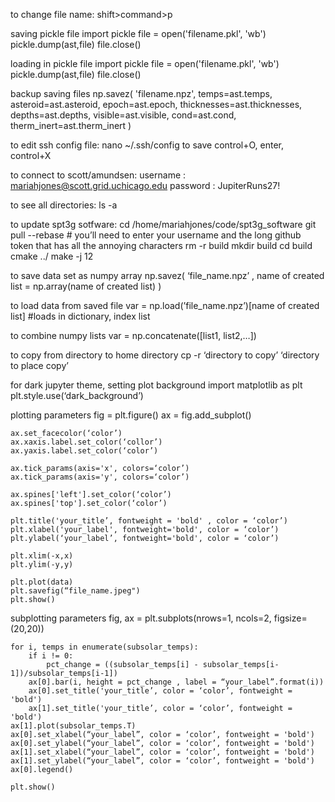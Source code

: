 to change file name:
    shift>command>p

saving pickle file
    import pickle
    file = open('filename.pkl', 'wb')
    pickle.dump(ast,file)
    file.close()

loading in pickle file
    import pickle
    file = open('filename.pkl', 'wb')
    pickle.dump(ast,file)
    file.close()

backup saving files
    np.savez(
        'filename.npz',
        temps=ast.temps, asteroid=ast.asteroid, epoch=ast.epoch,
        thicknesses=ast.thicknesses, depths=ast.depths, visible=ast.visible,
        cond=ast.cond, therm_inert=ast.therm_inert
        )

to edit ssh config file:
    nano ~/.ssh/config
to save
    control+O, enter, control+X
    

to connect to scott/amundsen:
    username : mariahjones@scott.grid.uchicago.edu
    password : JupiterRuns27!

to see all directories:
    ls -a

to update spt3g sotfware:
    cd /home/mariahjones/code/spt3g_software
    git pull --rebase
    # you’ll need to enter your username and the long github token that has all the annoying characters
    rm -r build
    mkdir build
    cd build
    cmake ../
    make -j 12

to save data set as numpy array
    np.savez( ‘file_name.npz’ , name of created list = np.array(name of created list) )

to load data from saved file
    var = np.load(’file_name.npz’)[name of created list] #loads in dictionary, index list

to combine numpy lists
    var = np.concatenate([list1, list2,…])


to copy from directory to home directory
    cp -r ‘directory to copy’ ‘directory to place copy’

for dark jupyter theme, setting plot background
    import matplotlib as plt
    plt.style.use(‘dark_background’)

plotting parameters
    fig = plt.figure()
    ax = fig.add_subplot()

    ax.set_facecolor(‘color’)
    ax.xaxis.label.set_color(‘collor’)        
    ax.yaxis.label.set_color(‘color’)          

    ax.tick_params(axis='x', colors=‘color’)    
    ax.tick_params(axis='y', colors=‘color’)  

    ax.spines['left'].set_color(‘color’)        
    ax.spines['top'].set_color(‘color’)         

    plt.title('your_title’, fontweight = 'bold' , color = ‘color’)
    plt.xlabel('your_label', fontweight='bold', color = ‘color’)
    plt.ylabel(‘your_label’, fontweight='bold', color = ‘color’)

    plt.xlim(-x,x)
    plt.ylim(-y,y)

    plt.plot(data)
    plt.savefig(“file_name.jpeg")
    plt.show()

subplotting parameters
    fig, ax = plt.subplots(nrows=1, ncols=2, figsize=(20,20))

    for i, temps in enumerate(subsolar_temps):
        if i != 0:
            pct_change = ((subsolar_temps[i] - subsolar_temps[i-1])/subsolar_temps[i-1])
        ax[0].bar(i, height = pct_change , label = “your_label”.format(i))
        ax[0].set_title('your_title’, color = ‘color’, fontweight = 'bold')
        ax[1].set_title('your_title’, color = ‘color’, fontweight = 'bold')
    ax[1].plot(subsolar_temps.T)
    ax[0].set_xlabel(“your_label”, color = ‘color’, fontweight = 'bold')
    ax[0].set_ylabel(“your_label”, color = ‘color’, fontweight = 'bold')
    ax[1].set_xlabel(“your_label”, color = ‘color’, fontweight = 'bold')
    ax[1].set_ylabel(“your_label”, color = ‘color’, fontweight = 'bold')
    ax[0].legend()

    plt.show()
        
